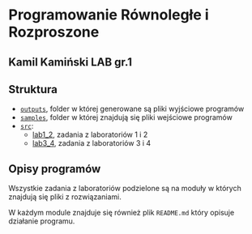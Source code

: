 # Programowanie Równoległe i Rozproszone

## Kamil Kamiński LAB gr.1

## Struktura

- [`outputs`](outputs), folder w której generowane są pliki wyjściowe programów 
- [`samples`](samples), folder w której znajdują się pliki wejściowe programów
- [`src`](src):
  - [lab1_2](./src/lab1_2), zadania z laboratoriów 1 i 2
  - [lab3_4](./src/lab3_4), zadania z laboratoriów 3 i 4

## Opisy programów
Wszystkie zadania z laboratoriów podzielone są na moduły w których znajdują się pliki z rozwiązaniami. 

W każdym module znajduje się również plik `README.md` który opisuje działanie programu.
